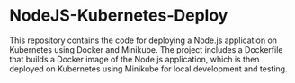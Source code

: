 # NodeJS-Kubernetes-Deploy
This repository contains the code for deploying a Node.js application on Kubernetes using Docker and Minikube. The project includes a Dockerfile that builds a Docker image of the Node.js application, which is then deployed on Kubernetes using Minikube for local development and testing.

